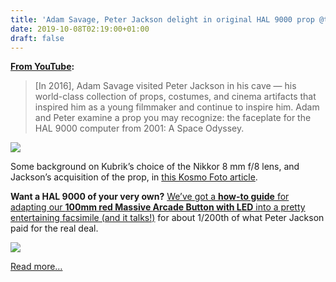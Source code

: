 ```yaml
---
title: 'Adam Savage, Peter Jackson delight in original HAL 9000 prop @testedcom'
date: 2019-10-08T02:19:00+01:00
draft: false
---
```


**[From YouTube](https://www.youtube.com/watch?v=BkwTVbqH-88):**

> \[In 2016\], Adam Savage visited Peter Jackson in his cave — his world-class collection of props, costumes, and cinema artifacts that inspired him as a young filmmaker and continue to inspire him. Adam and Peter examine a prop you may recognize: the faceplate for the HAL 9000 computer from 2001: A Space Odyssey.

![](https://cdn-blog.adafruit.com/uploads/2019/10/tested-hal.jpg)

Some background on Kubrik’s choice of the Nikkor 8 mm f/8 lens, and Jackson’s acquisition of the prop, in [this Kosmo Foto article](https://kosmofoto.com/2019/09/nikon-fisheye-hal-9000-2001/).

**Want a HAL 9000 of your very own?** [We’ve got a **how-to guide** for adapting our **100mm red Massive Arcade Button with LED** into a pretty entertaining facsimile (and it talks!)](https://learn.adafruit.com/hal-9000-replica) for about 1/200th of what Peter Jackson paid for the real deal.

![](https://cdn-blog.adafruit.com/uploads/2019/10/projects_hal-finished.jpg)

[Read more…](https://learn.adafruit.com/hal-9000-replica)